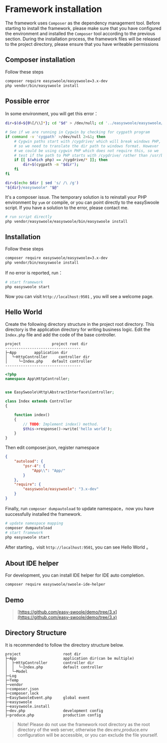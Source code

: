 # Framework installation

The framework uses `Composer` as the dependency management tool. Before starting to install the framework, please make sure that you have configured the environment and installed the `Composer` tool according to the previous section. During the installation process, the framework files will be released to the project directory, please ensure that you have writeable permissions

## Composer installation

Follow these steps

```bash
composer require easyswoole/easyswoole=3.x-dev
php vendor/bin/easyswoole install
```

## Possible error

In some environment, you will get this error：

```bash
dir=$(d=${0%[/\\]*}; cd "$d" > /dev/null; cd '../easyswoole/easyswoole/bin' && pwd)

# See if we are running in Cygwin by checking for cygpath program
if command -v 'cygpath' >/dev/null 2>&1; then
    # Cygwin paths start with /cygdrive/ which will break windows PHP,
    # so we need to translate the dir path to windows format. However
    # we could be using cygwin PHP which does not require this, so we
    # test if the path to PHP starts with /cygdrive/ rather than /usr/bin
    if [[ $(which php) == /cygdrive/* ]]; then
        dir=$(cygpath -m "$dir");
    fi
fi

dir=$(echo $dir | sed 's/ /\ /g')
"${dir}/easyswoole" "$@"
```
It's a composer issue.
The temporary solution is to reinstall your PHP environment by `yum` or compile, or you can point directly to the easySwoole script. If you have a solution to the error, please contact me.

```bash
# run script directly
php vendor/easyswoole/easyswoole/bin/easyswoole install
```



## Installation

Follow these steps

```bash
composer require easyswoole/easyswoole=3.x-dev
php vendor/bin/easyswoole install
```

If no error is reported, run：
```bash
# start framework
php easyswoole start
```
Now you can visit `http://localhost:9501` , you will see a welcome page.



## Hello World
Create the following directory structure in the project root directory. This directory is the application directory for writing business logic. Edit the `Index.php` file and add the code of the base controller.

```
project              project root dir
----------------------------------
├─App        application dir
│  └─HttpController     controller dir
│     └─Index.php    default controller
----------------------------------
```

```php
<?php
namespace App\HttpController;


use EasySwoole\Http\AbstractInterface\Controller;

class Index extends Controller
{

    function index()
    {
        // TODO: Implement index() method.
        $this->response()->write('hello world');
    }
}
```
Then edit composer.json, register namespace

```json
{
    "autoload": {
        "psr-4": {
            "App\\": "App/"
        }
    },
    "require": {
        "easyswoole/easyswoole": "3.x-dev"
    }
}
```

Finally, run `composer dumpautoload` to update namespace，now you have successfully installed the framework.

```bash
# update namespace mapping
composer dumpautoload
# start framework
php easyswoole start
```
After starting，visit `http://localhost:9501`, you can see Hello World 。

## About IDE helper

For development, you can install IDE helper for IDE auto completion.

```bash
composer require easyswoole/swoole-ide-helper
```

## Demo

> [https://github.com/easy-swoole/demo/tree/3.x](https://github.com/easy-swoole/demo/tree/3.x)

## Directory Structure

It is recommended to follow the directory structure below.

```
project                   root dir
├─App                     application dir(can be multiple)
│  ├─HttpController       controller dir
│  │  └─Index.php         default controller
│  └─Model                
├─Log                     
├─Temp                    
├─vendor                  
├─composer.json           
├─composer.lock           
├─EasySwooleEvent.php     global event
├─easyswoole              
├─easyswoole.install      
├─dev.php                 development config
├─produce.php             production config
```

> Note! Please do not use the framework root directory as the root directory of the web server, otherwise the dev.env,produce.env configuration will be accessible, or you can exclude the file yourself.

